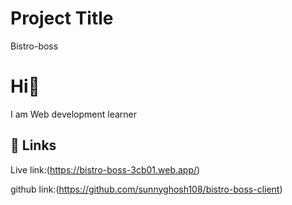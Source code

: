 
# Project Title

Bistro-boss


# Hi👋
I am Web development learner


## 🔗 Links
Live link:(https://bistro-boss-3cb01.web.app/)

github link:(https://github.com/sunnyghosh108/bistro-boss-client)